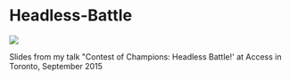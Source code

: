 # Headless-Battle

![](http://162.243.138.115/images/champions.png)

Slides from my talk "Contest of Champions: Headless Battle!' at Access in Toronto, September 2015
